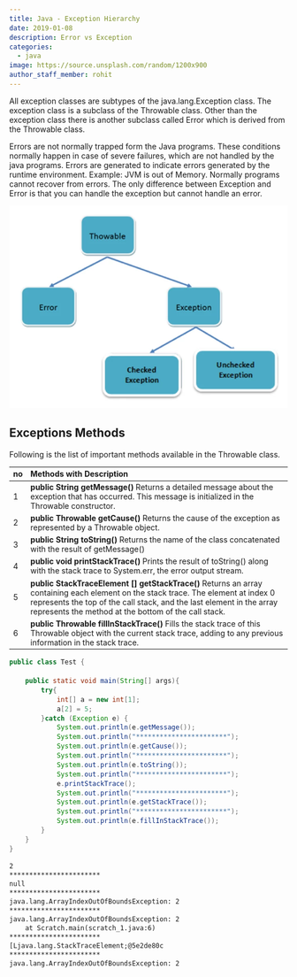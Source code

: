 ```yaml
---
title: Java - Exception Hierarchy
date: 2019-01-08
description: Error vs Exception
categories:
  - java
image: https://source.unsplash.com/random/1200x900
author_staff_member: rohit
---
```


All exception classes are subtypes of the java.lang.Exception class. The exception class is a subclass of the Throwable class. Other than the exception class there is another subclass called Error which is derived from the Throwable class.

Errors are not normally trapped form the Java programs. These conditions normally happen in case of severe failures, which are not handled by the java programs. Errors are generated to indicate errors generated by the runtime environment. Example:  JVM is out of Memory. Normally programs cannot recover from errors. The only difference between Exception and Error is that you can handle the exception but cannot handle an error.

<img alt="String-2" src="/images/java/j-34.webp" lazyload width="600px"/>

## Exceptions Methods

Following is the list of important methods available in the Throwable class.

| no	| Methods with Description |
| :--   | :--- |
| 1     | **public String getMessage()** Returns a detailed message about the exception that has occurred. This message is initialized in the Throwable constructor. |
| 2     | **public Throwable getCause()** Returns the cause of the exception as represented by a Throwable object. |
| 3     | **public String toString()** Returns the name of the class concatenated with the result of getMessage() |
| 4     | **public void printStackTrace()** Prints the result of toString() along with the stack trace to System.err, the error output stream. |
| 5     | **public StackTraceElement [] getStackTrace()** Returns an array containing each element on the stack trace. The element at index 0 represents the top of the call stack, and the last element in the array represents the method at the bottom of the call stack. |
| 6     | **public Throwable fillInStackTrace()** Fills the stack trace of this Throwable object with the current stack trace, adding to any previous information in the stack trace. |

```java
public class Test {

	public static void main(String[] args){
		try{
			int[] a = new int[1];
			a[2] = 5;
		}catch (Exception e) {
			System.out.println(e.getMessage());
			System.out.println("***********************");
			System.out.println(e.getCause());
			System.out.println("***********************");
			System.out.println(e.toString());
			System.out.println("***********************");
			e.printStackTrace();
			System.out.println("***********************");
			System.out.println(e.getStackTrace());
			System.out.println("***********************");
			System.out.println(e.fillInStackTrace());
		}
	}
}
```

```text
2
***********************
null
***********************
java.lang.ArrayIndexOutOfBoundsException: 2
***********************
java.lang.ArrayIndexOutOfBoundsException: 2
	at Scratch.main(scratch_1.java:6)
***********************
[Ljava.lang.StackTraceElement;@5e2de80c
***********************
java.lang.ArrayIndexOutOfBoundsException: 2
```















